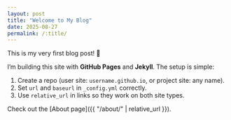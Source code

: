 ```yaml
---
layout: post
title: "Welcome to My Blog"
date: 2025-08-27
permalink: /:title/
---
```


This is my very first blog post! 🚀

I’m building this site with **GitHub Pages** and **Jekyll**. The setup is simple:

1. Create a repo (user site: `username.github.io`, or project site: any name).
2. Set `url` and `baseurl` in `_config.yml` correctly.
3. Use `relative_url` in links so they work on both site types.

Check out the [About page]({{ "/about/" | relative_url }}).
